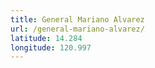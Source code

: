 ```yaml
---
title: General Mariano Alvarez
url: /general-mariano-alvarez/
latitude: 14.284
longitude: 120.997
---
```

